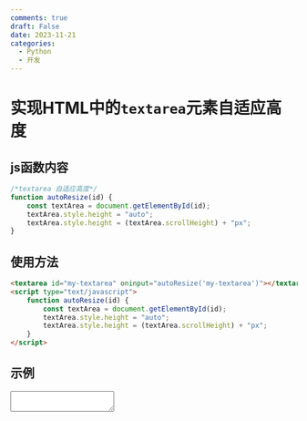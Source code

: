```yaml
---
comments: true
draft: False
date: 2023-11-21
categories:
  - Python
  - 开发
---
```


# 实现HTML中的`textarea`元素自适应高度

## js函数内容

```js title="function.js" linenums="1"
/*textarea 自适应高度*/
function autoResize(id) {
    const textArea = document.getElementById(id);
    textArea.style.height = "auto";
    textArea.style.height = (textArea.scrollHeight) + "px";
}
```

## 使用方法

```html
<textarea id="my-textarea" oninput="autoResize('my-textarea')"></textarea>
<script type="text/javascript">
    function autoResize(id) {
        const textArea = document.getElementById(id);
        textArea.style.height = "auto";
        textArea.style.height = (textArea.scrollHeight) + "px";
    }
</script>
```

## 示例

<textarea id="my-textarea" oninput="autoResize('my-textarea')"></textarea>

<script type="text/javascript">
    function autoResize(id) {
        const textArea = document.getElementById(id);
        textArea.style.height = "auto";
        textArea.style.height = (textArea.scrollHeight) + "px";
    }
</script>
